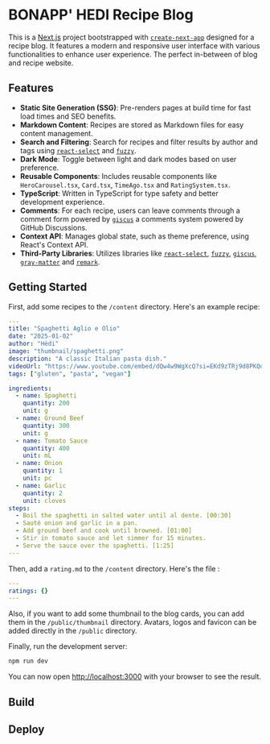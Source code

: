 # BONAPP' HEDI Recipe Blog

This is a [Next.js](https://nextjs.org) project bootstrapped with [`create-next-app`](https://nextjs.org/docs/pages/api-reference/create-next-app) designed for a recipe blog.
It features a modern and responsive user interface with various functionalities to enhance user experience. The perfect in-between of blog and recipe website.

## Features

- **Static Site Generation (SSG)**: Pre-renders pages at build time for fast load times and SEO benefits.
- **Markdown Content**: Recipes are stored as Markdown files for easy content management.
- **Search and Filtering**: Search for recipes and filter results by author and tags using [`react-select`](https://react-select.com/) and [`fuzzy`](https://github.com/mattyork/fuzzy).
- **Dark Mode**: Toggle between light and dark modes based on user preference.
- **Reusable Components**: Includes reusable components like `HeroCarousel.tsx`, `Card.tsx`, `TimeAgo.tsx` and `RatingSystem.tsx`.
- **TypeScript**: Written in TypeScript for type safety and better development experience.
- **Comments**: For each recipe, users can leave comments through a comment form powered by [`giscus`](https://giscus.app/) a comments system powered by GitHub Discussions.
- **Context API**: Manages global state, such as theme preference, using React's Context API.
- **Third-Party Libraries**: Utilizes libraries like [`react-select`](https://react-select.com/), [`fuzzy`](https://github.com/mattyork/fuzzy), [`giscus`](https://giscus.app/), [`gray-matter`](https://github.com/jonschlinkert/gray-matter) and [`remark`](https://github.com/remarkjs/remark).

## Getting Started

First, add some recipes to the `/content` directory. Here's an example recipe:

```yaml
---
title: "Spaghetti Aglio e Olio"
date: "2025-01-02"
author: "Hédi"
image: "thumbnail/spaghetti.png"
description: "A classic Italian pasta dish."
videoUrl: "https://www.youtube.com/embed/dQw4w9WgXcQ?si=EKd9zTRj9d8PKQdA"
tags: ["gluten", "pasta", "vegan"]

ingredients:
  - name: Spaghetti
    quantity: 200
    unit: g
  - name: Ground Beef
    quantity: 300
    unit: g
  - name: Tomato Sauce
    quantity: 400
    unit: mL
  - name: Onion
    quantity: 1
    unit: pc
  - name: Garlic
    quantity: 2
    unit: cloves
steps:
  - Boil the spaghetti in salted water until al dente. [00:30]
  - Sauté onion and garlic in a pan.
  - Add ground beef and cook until browned. [01:00]
  - Stir in tomato sauce and let simmer for 15 minutes.
  - Serve the sauce over the spaghetti. [1:25]
---
```

Then, add a `rating.md` to the `/content` directory. Here's the file :

```yaml
---
ratings: {}
---
```

Also, if you want to add some thumbnail to the blog cards, you can add them in the `/public/thumbnail` directory.
Avatars, logos and favicon can be added directly in the `/public` directory.

Finally, run the development server:

```bash
npm run dev
```

You can now open [http://localhost:3000](http://localhost:3000) with your browser to see the result.

## Build

## Deploy

